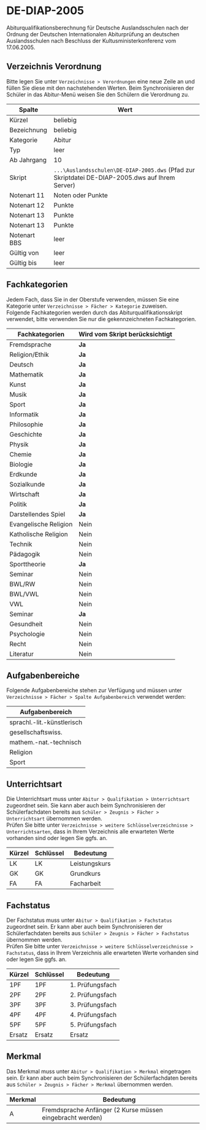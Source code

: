 # DE-DIAP-2005

Abiturqualifikationsberechnung für Deutsche Auslandsschulen  nach der Ordnung der Deutschen Internationalen Abiturprüfung an deutschen Auslandsschulen nach Beschluss der Kultusministerkonferenz vom 17.06.2005.

## Verzeichnis Verordnung

Bitte legen Sie unter `Verzeichnisse > Verordnungen` eine neue Zeile an und füllen Sie diese mit den nachstehenden Werten. Beim Synchronisieren der Schüler in das Abitur-Menü weisen Sie den Schülern die Verordnung zu.

| Spalte | Wert |
| --- | --- |
| Kürzel | beliebig |
| Bezeichnung | beliebig |
| Kategorie | Abitur |
| Typ | leer |
| Ab Jahrgang | 10 |
| Skript | `...\Auslandsschulen\DE-DIAP-2005.dws` (Pfad zur Skriptdatei DE-DIAP-2005.dws auf Ihrem Server) |
| Notenart 11 | Noten oder Punkte |
| Notenart 12 | Punkte |
| Notenart 13 | Punkte |
| Notenart 13 | Punkte |
| Notenart BBS | leer |
| Gültig von | leer |
| Gültig bis | leer |

## Fachkategorien

Jedem Fach, dass Sie in der Oberstufe verwenden, müssen Sie eine Kategorie unter `Verzeichnisse > Fächer > Kategorie` zuweisen.  
Folgende Fachkategorien werden durch das Abiturqualifikationsskript verwendet, bitte verwenden Sie nur die gekennzeichneten Fachkategorien.

| Fachkategorien | Wird vom Skript berücksichtigt |
| --- | --- |
| Fremdsprache |**Ja**|
| Religion/Ethik |**Ja**|
| Deutsch |**Ja**|
| Mathematik |**Ja**|
| Kunst |**Ja**|
| Musik |**Ja**|
| Sport |**Ja**|
| Informatik |**Ja**|
| Philosophie |**Ja**|
| Geschichte |**Ja**|
| Physik |**Ja**|
| Chemie |**Ja**|
| Biologie |**Ja**|
| Erdkunde |**Ja**|
| Sozialkunde |**Ja**|
| Wirtschaft |**Ja**|
| Politik |**Ja**|
| Darstellendes Spiel |**Ja**|
| Evangelische Religion |Nein|
| Katholische Religion |Nein|
| Technik |Nein|
| Pädagogik |Nein|
| Sporttheorie |**Ja**|
| Seminar |Nein|
| BWL/RW |Nein|
| BWL/VWL |Nein|
| VWL |Nein|
| Seminar |**Ja**|
| Gesundheit |Nein|
| Psychologie |Nein|
| Recht |Nein|
| Literatur |Nein|

## Aufgabenbereiche

Folgende Aufgabenbereiche stehen zur Verfügung und müssen unter `Verzeichnisse > Fächer > Spalte Aufgabenbereich` verwendet werden:

| Aufgabenbereich |
| --- |
| sprachl.-lit.-künstlerisch |
| gesellschaftswiss. |
| mathem.-nat.-technisch |
| Religion |
| Sport |

## Unterrichtsart

Die Unterrichtsart muss unter `Abitur > Qualifikation > Unterrichtsart` zugeordnet sein. Sie kann aber auch beim Synchronisieren der Schülerfachdaten bereits aus `Schüler > Zeugnis > Fächer > Unterrichtsart` übernommen werden.  
Prüfen Sie bitte unter `Verzeichnisse > weitere Schlüsselverzeichnisse > Unterrichtsarten`,  dass in Ihrem Verzeichnis alle erwarteten Werte vorhanden sind oder legen Sie ggfs. an.

| Kürzel | Schlüssel | Bedeutung |
| --- | --- | --- |
| LK | LK | Leistungskurs |
| GK | GK | Grundkurs |
| FA | FA | Facharbeit |

## Fachstatus

Der Fachstatus muss unter `Abitur > Qualifikation > Fachstatus` zugeordnet sein. Er kann aber auch beim Synchronisieren der Schülerfachdaten bereits aus `Schüler > Zeugnis > Fächer > Fachstatus` übernommen werden.  
Prüfen Sie bitte unter `Verzeichnisse > weitere Schlüsselverzeichnisse > Fachstatus`,  dass in Ihrem Verzeichnis alle erwarteten Werte vorhanden sind oder legen Sie ggfs. an.

| Kürzel | Schlüssel | Bedeutung |
| --- | --- | --- |
| 1PF | 1PF | 1. Prüfungsfach |
| 2PF | 2PF | 2. Prüfungsfach |
| 3PF | 3PF | 3. Prüfungsfach |
| 4PF | 4PF | 4. Prüfungsfach |
| 5PF | 5PF | 5. Prüfungsfach |
| Ersatz | Ersatz | Ersatz |

## Merkmal

Das Merkmal muss unter `Abitur > Qualifikation > Merkmal` eingetragen sein. Er kann aber auch beim Synchronisieren der Schülerfachdaten bereits aus `Schüler > Zeugnis > Fächer > Merkmal` übernommen werden.

| Merkmal | Bedeutung |
| --- | --- |
| A | Fremdsprache Anfänger (2 Kurse müssen eingebracht werden) |
